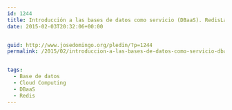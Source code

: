 ```yaml
---
id: 1244
title: Introducción a las bases de datos como servicio (DBaaS). RedisLabs.
date: 2015-02-03T20:32:06+00:00


guid: http://www.josedomingo.org/pledin/?p=1244
permalink: /2015/02/introduccion-a-las-bases-de-datos-como-servicio-dbaas-redislabs/


tags:
  - Base de datos
  - Cloud Computing
  - DBaaS
  - Redis
---
```

